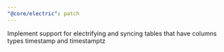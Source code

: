 ```yaml
---
"@core/electric": patch
---
```


Implement support for electrifying and syncing tables that have columns types timestamp and timestamptz
